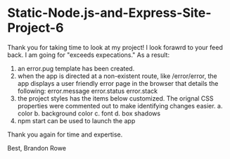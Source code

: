 # Static-Node.js-and-Express-Site-Project-6

Thank you for taking time to look at my project! I look forawrd to your feed back. I am going for "exceeds expecations." As a result:

1. an error.pug template has been created.
2. when the app is directed at a non-existent route, like /error/error, the app displays a user friendly error page in the browser that details the following:
   error.message
   error.status
   error.stack
3. the project styles has the items below customized. The orignal CSS properties were commented out to make identifying changes easier.
   a. color
   b. background color
   c. font
   d. box shadows
4. npm start can be used to launch the app

Thank you again for time and expertise.

Best,
Brandon Rowe
